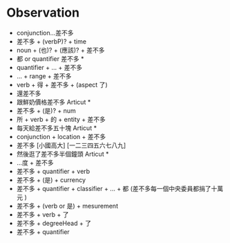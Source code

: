 # Observation

- conjunction...差不多
- 差不多 + (verbP)? + time
- noun + (也)? + (應該)? + 差不多 
- 都 or quantifier 差不多 *
- quantifier + ... + 差不多
- ... + range + 差不多
- verb + 得 + 差不多 + (aspect 了)
- 還差不多
- 跟鮮奶價格差不多 Articut *
- 差不多 + (是)? + num
- 所 + verb + 的 + entity + 差不多
- 每天給差不多五十塊 Articut *
- conjunction + location + 差不多
- 差不多 [小國高大] [一二三四五六七八九]
- 然後逛了差不多半個鐘頭 Articut *
- ...度 + 差不多
- 差不多 + quantifier + verb
- 差不多 + (是) + currency
- 差不多 + quantifier + classifier + ... + 都 (差不多每一個中央委員都捐了十萬元 )
- 差不多 + (verb or 是) + mesurement
- 差不多 + verb + 了 
- 差不多 + degreeHead + 了 
- 差不多 + quantifier